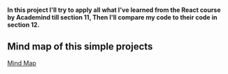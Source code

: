 #### In this project I'll try to apply all what I've learned from the React course by Academind till section 11, Then I'll compare my code to their code in section 12.

## Mind map of this simple projects

[Mind Map](./Mind%20Maps.jpg)
